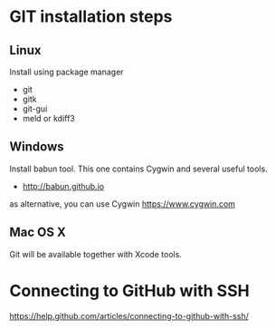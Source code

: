 # GIT installation steps

## Linux
Install using package manager
- git
- gitk
- git-gui
- meld or kdiff3
## Windows
Install babun tool. This one contains Cygwin and several useful tools.
- http://babun.github.io

as alternative, you can use Cygwin https://www.cygwin.com 

## Mac OS X
Git will be available together with Xcode tools.

# Connecting to GitHub with SSH

https://help.github.com/articles/connecting-to-github-with-ssh/